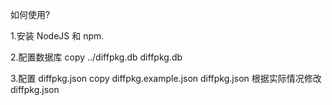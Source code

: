 如何使用?

1.安装 NodeJS 和 npm.

2.配置数据库
copy ../diffpkg.db diffpkg.db

3.配置 diffpkg.json
copy diffpkg.example.json diffpkg.json
根据实际情况修改 diffpkg.json
